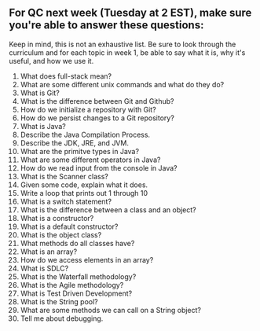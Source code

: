## For QC next week (Tuesday at 2 EST), make sure you're able to answer these questions:
Keep in mind, this is not an exhaustive list. Be sure to look through the curriculum and for each topic in week 1, be able to say what it is, why it's useful, and how we use it.
1. What does full-stack mean?
2. What are some different unix commands and what do they do?
3. What is Git?
4. What is the difference between Git and Github?
5. How do we initialize a repository with Git?
6. How do we persist changes to a Git repository?
7. What is Java?
8. Describe the Java Compilation Process.
9. Describe the JDK, JRE, and JVM.
10. What are the primitve types in Java?
11. What are some different operators in Java?
12. How do we read input from the console in Java?
13. What is the Scanner class?
14. Given some code, explain what it does.
15. Write a loop that prints out 1 through 10
16. What is a switch statement?
17. What is the difference between a class and an object?
18. What is a constructor?
19. What is a default constructor?
20. What is the object class?
21. What methods do all classes have?
22. What is an array?
23. How do we access elements in an array?
24. What is SDLC?
25. What is the Waterfall methodology?
26. What is the Agile methodology?
27. What is Test Driven Development?
28. What is the String pool?
29. What are some methods we can call on a String object?
30. Tell me about debugging.